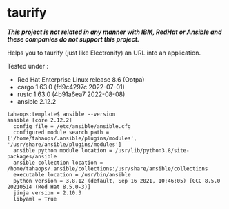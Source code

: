 # taurify
***This project is not related in any manner with IBM, RedHat or Ansible and these companies do not support this project.***

Helps you to taurify (just like Electronify) an URL into an application.

Tested under :
- Red Hat Enterprise Linux release 8.6 (Ootpa)
- cargo 1.63.0 (fd9c4297c 2022-07-01)
- rustc 1.63.0 (4b91a6ea7 2022-08-08)
- ansible 2.12.2
``` 
tahaops:template$ ansible --version
ansible [core 2.12.2]
  config file = /etc/ansible/ansible.cfg
  configured module search path = ['/home/tahaops/.ansible/plugins/modules', '/usr/share/ansible/plugins/modules']
  ansible python module location = /usr/lib/python3.8/site-packages/ansible
  ansible collection location = /home/tahaops/.ansible/collections:/usr/share/ansible/collections
  executable location = /usr/bin/ansible
  python version = 3.8.12 (default, Sep 16 2021, 10:46:05) [GCC 8.5.0 20210514 (Red Hat 8.5.0-3)]
  jinja version = 2.10.3
  libyaml = True
```

